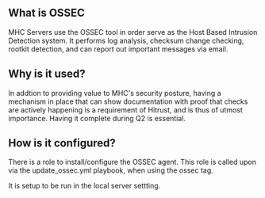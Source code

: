 ## What is OSSEC
MHC Servers use the OSSEC tool in order serve as the Host Based Intrusion Detection system. It performs log analysis, checksum change checking, rootkit detection, and can report out important messages via email.

## Why is it used?
In addtion to providing value to MHC's security posture, having a mechanism in place that can show documentation with proof that checks are actively happening is a requirement of Hitrust, and is thus of utmost importance. Having it complete during Q2 is essential.

## How is it configured?
There is a role to install/configure the OSSEC agent. 
This role is called upon via the update_ossec.yml playbook, when using the ossec tag.

It is setup to be run in the local server settting.


